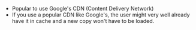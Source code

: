 -	Popular to use Google's CDN (Content Delivery Network)
-	If you use a popular CDN like Google's, the user might very well already have it in cache and a new copy won't have to be loaded.
